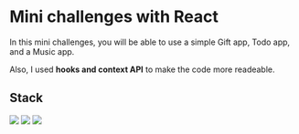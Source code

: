 # Mini challenges with React

In this mini challenges, you will be able to use a simple Gift app, Todo app, and a Music app.

Also, I used **hooks and context API** to make the code more readeable.

## Stack

<img src="https://img.shields.io/badge/React-20232A?style=for-the-badge&logo=react&logoColor=61DAFB">

<img src="https://img.shields.io/badge/Tailwind_CSS-38B2AC?style=for-the-badge&logo=tailwind-css&logoColor=white">

<img src="https://img.shields.io/badge/React_Router-CA4245?style=for-the-badge&logo=react-router&logoColor=white">

